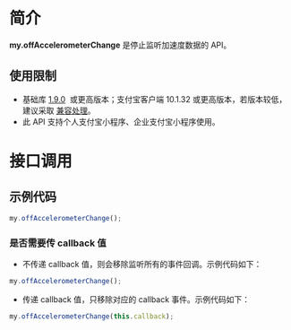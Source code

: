 
# 简介
**my.offAccelerometerChange** 是停止监听加速度数据的 API。

## 使用限制

- 基础库 [1.9.0](https://opendocs.alipay.com/mini/framework/lib)  或更高版本；支付宝客户端 10.1.32 或更高版本，若版本较低，建议采取 [兼容处理](https://opendocs.alipay.com/mini/framework/compatibility)。
- 此 API 支持个人支付宝小程序、企业支付宝小程序使用。

# 接口调用

## 示例代码
```javascript
my.offAccelerometerChange();
```

### 是否需要传 callback 值

- 不传递 callback 值，则会移除监听所有的事件回调。示例代码如下：
```javascript
my.offAccelerometerChange();
```

- 传递 callback 值，只移除对应的 callback 事件。示例代码如下：
``` javascript
my.offAccelerometerChange(this.callback);
```
